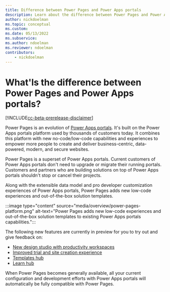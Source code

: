 ```yaml
---
title: Difference between Power Pages and Power Apps portals
description: Learn about the difference between Power Pages and Power Apps portals
author: nickdoelman
ms.topic: conceptual
ms.custom: 
ms.date: 05/13/2022
ms.subservice:
ms.author: ndoelman
ms.reviewer: ndoelman
contributors:
    - nickdoelman
---
```


# What'ls the difference between Power Pages and Power Apps portals?

[!INCLUDE[cc-beta-prerelease-disclaimer](includes/cc-beta-prerelease-disclaimer.md)]

Power Pages is an evolution of [Power Apps portals](/power-apps/maker/portals/). It's built on the Power Apps portals platform used by thousands of customers today. It combines this platform with new no-code/low-code capabilities and experiences to empower more people to create and deliver business-centric, data-powered, modern, and secure websites.

Power Pages is a superset of Power Apps portals. Current customers of Power Apps portals don't need to upgrade or migrate their running portals. Customers and partners who are building solutions on top of Power Apps portals shouldn't stop or cancel their projects.  

Along with the extensible data model and pro developer customization experiences of Power Apps portals, Power Pages adds new low-code experiences and out-of-the-box solution templates.
<!--note from editor: This diagram needs more detailed alt text to fully describe it.-->
:::image type="content" source="media/overview/power-pages-platform.png" alt-text="Power Pages adds new low-code experiences and out-of-the-box solution templates to existing Power Apps portals capabilities.":::

The following new features are currently in preview for you to try out and give feedback on:<!--note from editor: Suggested.-->

- [New design studio with productivity workspaces](getting-started/use-design-studio.md)
- [Improved trial and site creation experience](getting-started/trial-signup.md)
- [Templates hub](templates/index.md)
- [Learn hub](getting-started/use-learnhub.md)

When Power Pages becomes generally available, all your current configuration and development efforts with Power Apps portals will automatically be fully compatible with Power Pages.
